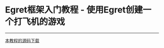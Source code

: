 Egret框架入门教程 - 使用Egret创建一个打飞机的游戏
===============



- - -

[本教程的源码下载](https://github.com/NeoGuo/html5-documents/tree/master/egret/demo/Fighter/)
